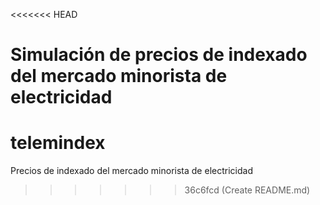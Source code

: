 <<<<<<< HEAD

Simulación de precios de indexado del mercado minorista de electricidad
=======
# telemindex
Precios de indexado del mercado minorista de electricidad
>>>>>>> 36c6fcd (Create README.md)
